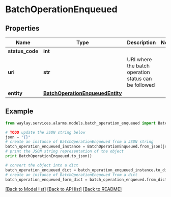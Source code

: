 # BatchOperationEnqueued


## Properties

Name | Type | Description | Notes
------------ | ------------- | ------------- | -------------
**status_code** | **int** |  | 
**uri** | **str** | URI where the batch operation status can be followed | 
**entity** | [**BatchOperationEnqueuedEntity**](BatchOperationEnqueuedEntity.md) |  | 

## Example

```python
from waylay.services.alarms.models.batch_operation_enqueued import BatchOperationEnqueued

# TODO update the JSON string below
json = "{}"
# create an instance of BatchOperationEnqueued from a JSON string
batch_operation_enqueued_instance = BatchOperationEnqueued.from_json(json)
# print the JSON string representation of the object
print BatchOperationEnqueued.to_json()

# convert the object into a dict
batch_operation_enqueued_dict = batch_operation_enqueued_instance.to_dict()
# create an instance of BatchOperationEnqueued from a dict
batch_operation_enqueued_form_dict = batch_operation_enqueued.from_dict(batch_operation_enqueued_dict)
```
[[Back to Model list]](../README.md#documentation-for-models) [[Back to API list]](../README.md#documentation-for-api-endpoints) [[Back to README]](../README.md)


